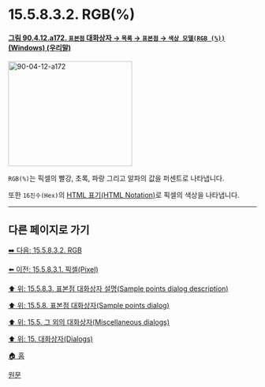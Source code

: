 # 15.5.8.3.2. RGB(%)

<a id="90-04-12-a172"></a>

#### [그림 90.4.12.a172. `표본점` 대화상자 → `목록` → `표본점` → `색상 모델(RGB (%))` (Windows) (우리말)](./90-04-0012-sample_points.md#90-04-12-a172)
<img width="251" height="213" alt="90-04-12-a172" src="https://github.com/user-attachments/assets/0cb3da2e-5478-4283-b99e-81c2b689fc81" />

`RGB(%)`는 픽셀의 빨강, 초록, 파랑 그리고 알파의 값을 퍼센트로 나타냅니다.

또한 `16진수(Hex)`의 [HTML 표기(HTML Notation)](./19-glossaryx-html_notation.md)로 픽셀의 색상을 나타냅니다.

***

## 다른 페이지로 가기

[➡️ 다음: 15.5.8.3.2. RGB](./15-05-08-03-03-rgb_0_255.md)

[⬅️ 이전: 15.5.8.3.1. 픽셀(Pixel)](./15-05-08-03-01-pixel.md)

[⬆️ 위: 15.5.8.3. 표본점 대화상자 설명(Sample points dialog description)](./15-05-08-03-00-sample_points_dialog_description.md)

[⬆️ 위: 15.5.8. 표본점 대화상자(Sample points dialog)](./15-05-08-00-sample-points-dialog.md)

[⬆️ 위: 15.5. 그 외의 대화상자(Miscellaneous dialogs)](./15-05-00-miscellaneous-dialogs.md)

[⬆️ 위: 15. 대화상자(Dialogs)](./15-00-dialogs.md)

[🏠 홈](./00-home.md)

[원문](https://docs.gimp.org/2.10/ko/gimp-sample-point-dialog.html#idm22128)